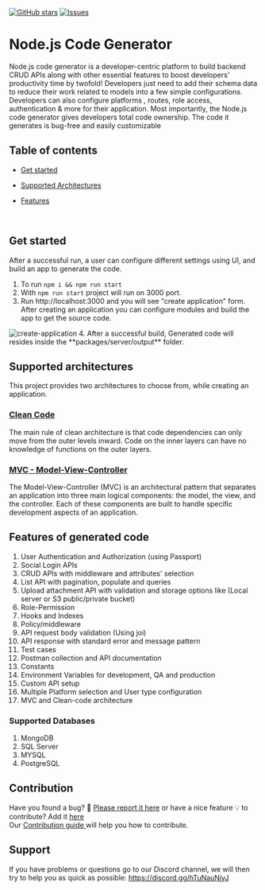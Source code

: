 [![GitHub stars](https://img.shields.io/github/stars/DhiWise/nodejs-code-generator?style=flat-square&color=yellow)](https://github.com/DhiWise/nodejs-code-generator)
[![Issues](https://img.shields.io/badge/PRs-welcome-brightgreen.svg?style=flat-square&color=66bb6a)](https://github.com/DhiWise/nodejs-code-generator/issues)

# Node.js Code Generator
<p>
Node.js code generator is a developer-centric platform to build backend CRUD APIs along with other essential features to boost developers' productivity time by twofold!
Developers just need to add their schema data to reduce their work related to models into a few simple configurations. Developers can also configure platforms , routes, role access, authentication & more for their application.
Most importantly, the Node.js code generator gives developers total code ownership. The code it generates is bug-free and easily customizable
<br/>
</p>

## Table of contents

* [Get started](#get-started)

* [Supported Architectures](#supported-architectures)

* [Features](#features-of-generated-code)

<br/>

## Get started 
After a successful run, a user can configure different settings using UI, and build an app to generate the code.
1. To run 
  ```npm i && npm run start```
2. With ```npm run start``` project will run on 3000 port.
3. Run http://localhost:3000 and you will see "create application" form. After creating an application you can configure modules and build the app to get the source code.
<img src="https://development-dhvs.s3.ap-south-1.amazonaws.com/uploads/user-profile/open-source.gif" alt="create-application"/>
4. After a successful build, Generated code will resides inside the **packages/server/output** folder.

## Supported architectures

This project provides two architectures to choose from, while creating an application.
### <a href="https://github.com/DhiWise/nodejs-code-generator/blob/master/CLEAN_CODE.md">Clean Code</a>
The main rule of clean architecture is that code dependencies can only move from the outer levels inward. Code on the inner layers can have no knowledge of functions on the outer layers.

### <a href="https://github.com/DhiWise/nodejs-code-generator/blob/master/MVC_ARCHITECTURE.md">MVC - Model-View-Controller</a>
The Model-View-Controller (MVC) is an architectural pattern that separates an application into three main logical components: the model, the view, and the controller. Each of these components are built to handle specific development aspects of an application.


## Features of generated code
1. User Authentication and Authorization (using Passport)
2. Social Login APIs
3. CRUD APIs with middleware and attributes' selection
4. List API with pagination, populate and queries
5. Upload attachment API with validation and storage options like (Local server or S3 public/private bucket)
6. Role-Permission
8. Hooks and Indexes
9. Policy/middleware
10. API request body validation (Using joi)
11. API response with standard error and message pattern
12. Test cases
13. Postman collection and API documentation
15. Constants
17. Environment Variables for development, QA and production
18. Custom API setup
19. Multiple Platform selection and User type configuration
20. MVC and Clean-code architecture 

### Supported Databases
1. MongoDB
2. SQL Server
3. MYSQL
4. PostgreSQL

## Contribution

Have you found a bug? :lady_beetle: <a href="https://github.com/DhiWise/nodejs-code-generator/issues/new?assignees=&labels=type%3A%20bug&template=bug_report.md&title=">Please report it here</a>
or have a nice feature 💡 to contribute? Add it <a href="https://github.com/DhiWise/nodejs-code-generator/issues/new?assignees=&labels=type%3A%20feature%20request&template=feature_request.md&title="> here </a> 
<br/>
Our <a href="https://github.com/DhiWise/nodejs-code-generator/blob/master/CONTRIBUTING.md">Contribution guide </a> will help you how to contribute.

## Support
If you have problems or questions go to our Discord channel, we will then try to help you as quick as possible:
https://discord.gg/hTuNauNjyJ
